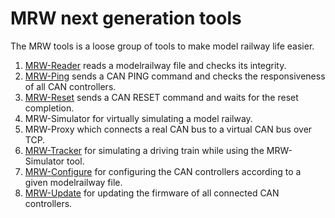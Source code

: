 # MRW next generation tools
The MRW tools is a loose group of tools to make model railway life easier.

1. [MRW-Reader](reader/README.md) reads a modelrailway file and checks its integrity.
2. [MRW-Ping](ping/README.md) sends a CAN PING command and checks the responsiveness of all CAN controllers.
3. [MRW-Reset](reset/README.md) sends a CAN RESET command and waits for the reset completion.
4. MRW-Simulator for virtually simulating a model railway.
5. MRW-Proxy which connects a real CAN bus to a virtual CAN bus over TCP.
6. [MRW-Tracker](tracker/README.md) for simulating a driving train while using the MRW-Simulator tool.
7. [MRW-Configure](config/README.md) for configuring the CAN controllers according to a given modelrailway file.
8. [MRW-Update](update/README.md) for updating the firmware of all connected CAN controllers.
